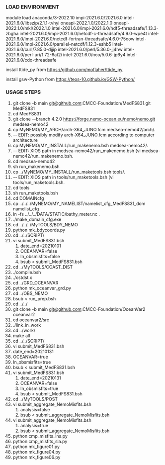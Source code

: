 ### LOAD ENVIRONMENT
module load anaconda/3-2022.10 impi-2021.6.0/2021.6.0 intel-2021.6.0/libszip/2.1.1-tvhyi oneapi-2022.1.0/2022.1.0 oneapi-2022.1.0/mkl/2022.1.0 intel-2021.6.0/impi-2021.6.0/hdf5-threadsafe/1.13.3-zbgha intel-2021.6.0/impi-2021.6.0/netcdf-c-threadsafe/4.9.0-wpe4t intel-2021.6.0/impi-2021.6.0/netcdf-fortran-threadsafe/4.6.0-75oow intel-2021.6.0/impi-2021.6.0/parallel-netcdf/1.12.3-eshb5 intel-2021.6.0/curl/7.85.0-djjip intel-2021.6.0/perl/5.36.0-jj4hw intel-2021.6.0/perl-uri/1.72-6at2i intel-2021.6.0/nco/5.0.6-jp6y4 intel-2021.6.0/cdo-threadsafe

install ttide_py from https://github.com/moflaher/ttide_py

install gsw-Python from https://teos-10.github.io/GSW-Python/

### USAGE STEPS 

1. git clone -b main git@github.com:CMCC-Foundation/MedFS831.git MedFS831
2. cd MedFS831
3. git clone  --branch 4.2.0 https://forge.nemo-ocean.eu/nemo/nemo.git   medsea-nemo42
4. cp MyNEMO/MY_ARCH/arch-X64_JUNO.fcm medsea-nemo42/arch/.
5. -- EDIT: possibly modify arch-X64_JUNO.fcm according to computer architecture
6. cp MyNEMO/MY_INSTALL/run_makenemo.bsh medsea-nemo42/.
7. -- EDIT: XIOS path in medsea-nemo42/run_makenemo.bsh (vi medsea-nemo42/run_makenemo.bsh.
8. cd medsea-nemo42
9. sh run_makenemo.bsh
10. cp ../MyNEMO/MY_INSTALL/run_maketools.bsh tools/.
11. -- EDIT: XIOS path in tools/run_maketools.bsh (vi tools/run_maketools.bsh.
12. cd tools
13. sh run_maketools.bsh
14. cd DOMAINcfg
15. cp  ../../../MyNEMO/MY_NAMELIST/namelist_cfg_MedFS831_dom namelist_cfg
16. ln -fs ../../../DATA/STATIC/bathy_meter.nc .
17. ./make_domain_cfg.exe
18. cd ../../../MyTOOLS/BDY_NEMO
19. python mk_bdycoords.py
20. cd ../../SCRIPT/
21. vi submit_MedFS831.bsh
    1. date_end=20210101
    2. OCEANVAR=false
    3. ln_obsmisfits=false
    4. bsub < submit_MedFS831.bsh
22. cd  ../MyTOOLS/COAST_DIST
23. ./compile.bsh
24. ./cstdst.x
25. cd ../GRD_OCEANVAR
26. python mk_oceanvar_grd.py
27. cd ../OBS_NEMO
28. bsub < run_prep.bsh
29. cd ../../
30. git clone -b main git@github.com:CMCC-Foundation/OceanVar2 oceanvar2
31. cd  oceanvar2/src
32. ./link_in_work
33. cd ../work/
34. make all
35. cd ../../SCRIPT/
36. vi submit_MedFS831.bsh
   1. date_end=20210131
   2. OCEANVAR=true
   3. ln_obsmisfits=true
   4. bsub < submit_MedFS831.bsh
37. vi submit_MedFS831.bsh
    1. date_end=20210131
    2. OCEANVAR=false
    3. ln_obsmisfits=true
    4. bsub < submit_MedFS831.bsh
38. cd ../MyTOOLS/POST
39. vi submit_aggregate_NemoMisfits.bsh
    1. analysis=false
    2. bsub < submit_aggregate_NemoMisfits.bsh
40. vi submit_aggregate_NemoMisfits.bsh
    1. analysis=true
    2. bsub < submit_aggregate_NemoMisfits.bsh
41. python cmp_misfits_ins.py
42. python cmp_misfits_sla.py
43. python  mk_figure01.py
44. python  mk_figure04.py
45. python  mk_figure06.py
